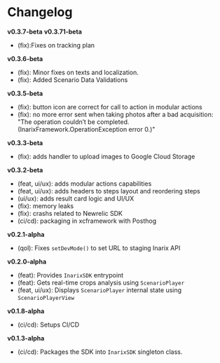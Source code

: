 # Changelog
**v0.3.7-beta** **v0.3.71-beta**
- (fix):Fixes on tracking plan
 
**v0.3.6-beta**

- (fix): Minor fixes on texts and localization.
- (fix): Added Scenario Data Validations

**v0.3.5-beta**

- (fix): button icon are correct for call to action in modular actions
- (fix): no more error sent when taking photos after a bad acquisition: "The operation couldn’t be completed. (InarixFramework.OperationException error 0.)"

**v0.3.3-beta**

- (fix): adds handler to upload images to Google Cloud Storage

**v0.3.2-beta**

- (feat, ui/ux): adds modular actions capabilities
- (feat, ui/ux): adds headers to steps layout and reordering steps
- (ui/ux): adds result card logic and UI/UX
- (fix): memory leaks
- (fix): crashs related to Newrelic SDK
- (ci/cd): packaging in xcframework with Posthog

**v0.2.1-alpha**

- (qol): Fixes `setDevMode()` to set URL to staging Inarix API

**v0.2.0-alpha**

- (feat): Provides `InarixSDK` entrypoint
- (feat): Gets real-time crops analysis using `ScenarioPlayer`
- (feat, ui/ux): Displays `ScenarioPlayer` internal state using `ScenarioPlayerView`

**v0.1.8-alpha**

- (ci/cd): Setups CI/CD

**v0.1.3-alpha**

- (ci/cd): Packages the SDK into `InarixSDK` singleton class.
